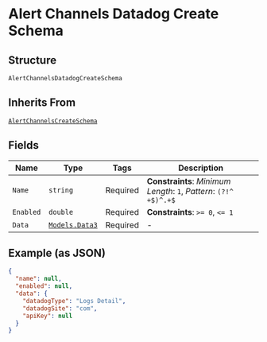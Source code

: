 
# Alert Channels Datadog Create Schema

## Structure

`AlertChannelsDatadogCreateSchema`

## Inherits From

[`AlertChannelsCreateSchema`](../../doc/models/alert-channels-create-schema.md)

## Fields

| Name | Type | Tags | Description |
|  --- | --- | --- | --- |
| `Name` | `string` | Required | **Constraints**: *Minimum Length*: `1`, *Pattern*: `(?!^ +$)^.+$` |
| `Enabled` | `double` | Required | **Constraints**: `>= 0`, `<= 1` |
| `Data` | [`Models.Data3`](../../doc/models/data-3.md) | Required | - |

## Example (as JSON)

```json
{
  "name": null,
  "enabled": null,
  "data": {
    "datadogType": "Logs Detail",
    "datadogSite": "com",
    "apiKey": null
  }
}
```

